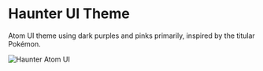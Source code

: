 # Haunter UI Theme

Atom UI theme using dark purples and pinks primarily, inspired by
the titular Pokémon.

![Haunter Atom UI](https://cloud.githubusercontent.com/assets/2191604/5403235/40edae62-8159-11e4-861f-0d375daaeb0e.png)
